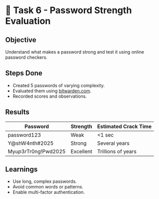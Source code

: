 # 🔐 Task 6 - Password Strength Evaluation

## Objective
Understand what makes a password strong and test it using online password checkers.

## Steps Done
- Created 5 passwords of varying complexity.
- Evaluated them using [bitwarden.com](https://bitwarden.com/password-strength/).
- Recorded scores and observations.

## Results
| Password | Strength | Estimated Crack Time |
|-----------|-----------|----------------------|
| password123 | Weak | <1 sec |
| Y@shW4nth#2025 | Strong | Several years |
| My$up3r$Tr0ng!Pwd2025 | Excellent | Trillions of years |

## Learnings
- Use long, complex passwords.
- Avoid common words or patterns.
- Enable multi-factor authentication.
